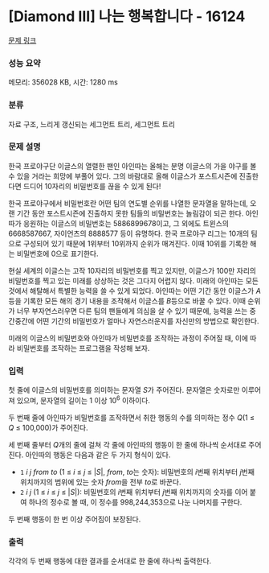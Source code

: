 # [Diamond III] 나는 행복합니다 - 16124 

[문제 링크](https://www.acmicpc.net/problem/16124) 

### 성능 요약

메모리: 356028 KB, 시간: 1280 ms

### 분류

자료 구조, 느리게 갱신되는 세그먼트 트리, 세그먼트 트리

### 문제 설명

<p>한국 프로야구단 이글스의 열렬한 팬인 아인따는 올해는 분명 이글스의 가을 야구를 볼 수 있을 거라는 희망에 부풀어 있다. 그의 바람대로 올해 이글스가 포스트시즌에 진출한다면 드디어 10자리의 비밀번호를 끊을 수 있게 된다!</p>

<p>한국 프로야구에서 비밀번호란 어떤 팀의 연도별 순위를 나열한 문자열을 말하는데, 오랜 기간 동안 포스트시즌에 진출하지 못한 팀들의 비밀번호는 놀림감이 되곤 한다. 아인따가 응원하는 이글스의 비밀번호는 5886899678이고, 그 외에도 트윈스의 6668587667, 자이언츠의 8888577 등이 유명하다. 한국 프로야구 리그는 10개의 팀으로 구성되어 있기 때문에 1위부터 10위까지 순위가 매겨진다. 이때 10위를 기록한 해는 비밀번호에 0으로 표기한다.</p>

<p>현실 세계의 이글스는 고작 10자리의 비밀번호를 찍고 있지만, 이글스가 100만 자리의 비밀번호를 찍고 있는 미래를 상상하는 것은 그다지 어렵지 않다. 미래의 아인따는 모든 것에서 해탈해서 특별한 능력을 쓸 수 있게 되었다. 아인따는 어떤 기간 동안 이글스가 <em>A</em>등을 기록한 모든 해의 경기 내용을 조작해서 이글스를 <em>B</em>등으로 바꿀 수 있다. 이때 순위가 너무 부자연스러우면 다른 팀의 팬들에게 의심을 살 수 있기 때문에, 능력을 쓰는 중간중간에 어떤 기간의 비밀번호가 얼마나 자연스러운지를 자신만의 방법으로 확인한다.</p>

<p>미래의 이글스의 비밀번호와 아인따가 비밀번호를 조작하는 과정이 주어질 때, 이에 따라 비밀번호를 조작하는 프로그램을 작성해 보자.</p>

### 입력 

 <p>첫 줄에 이글스의 비밀번호를 의미하는 문자열 <em>S</em>가 주어진다. 문자열은 숫자로만 이루어져 있으며, 문자열의 길이는 1 이상 10<sup>6</sup> 이하이다.</p>

<p>두 번째 줄에 아인따가 비밀번호를 조작하면서 취한 행동의 수를 의미하는 정수 <em>Q</em>(1 ≤ <em>Q</em> ≤ 100,000)가 주어진다.</p>

<p>세 번째 줄부터 <em>Q</em>개의 줄에 걸쳐 각 줄에 아인따의 행동이 한 줄에 하나씩 순서대로 주어진다. 아인따의 행동은 다음과 같은 두 가지 형식이 있다.</p>

<ul>
	<li><code>1</code> <em>i</em> <em>j</em> <em>from</em> <em>to</em> (1 ≤ <em>i</em> ≤ <em>j</em> ≤ |<em>S</em>|, <em>from</em>, <em>to</em>는 숫자): 비밀번호의 <em>i</em>번째 위치부터 <em>j</em>번째 위치까지의 범위에 있는 숫자 <em>from</em>을 전부 <em>to</em>로 바꾼다.</li>
	<li><code>2</code> <em>i</em> <em>j</em> (1 ≤ <em>i</em> ≤ <em>j</em> ≤ |<em>S</em>|): 비밀번호의 <em>i</em>번째 위치부터 <em>j</em>번째 위치까지의 숫자를 이어 붙여 하나의 정수로 볼 때, 이 정수를 998,244,353으로 나눈 나머지를 구한다.</li>
</ul>

<p>두 번째 행동이 한 번 이상 주어짐이 보장된다.</p>

### 출력 

 <p>각각의 두 번째 행동에 대한 결과를 순서대로 한 줄에 하나씩 출력한다.</p>

